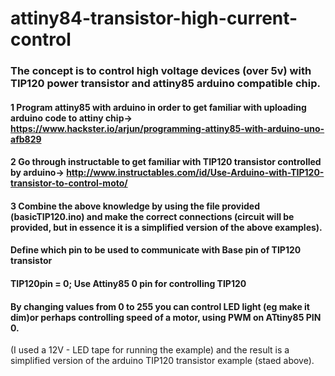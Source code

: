# attiny84-transistor-high-current-control


### The concept is to control high voltage devices (over 5v) with TIP120 power transistor and attiny85 arduino compatible chip.


#### 1  Program attiny85 with arduino in order to get familiar with uploading arduino code to attiny chip-> https://www.hackster.io/arjun/programming-attiny85-with-arduino-uno-afb829

#### 2 Go through instructable  to get familiar with TIP120 transistor controlled by arduino-> http://www.instructables.com/id/Use-Arduino-with-TIP120-transistor-to-control-moto/ 

#### 3 Combine the above knowledge by using the file provided (basicTIP120.ino) and make the correct connections (circuit will be provided, but in essence it is a simplified version of the above examples).
#### Define which pin to be used to communicate with Base pin of TIP120 transistor
#### TIP120pin = 0; Use Attiny85 0 pin for controlling TIP120


#### By changing values from 0 to 255 you can control  LED light (eg make it dim)or perhaps controlling speed of a motor, using PWM on ATtiny85 PIN 0. 

(I used a 12V - LED tape for running the example) and the result is  a simplified version of the  arduino TIP120 transistor example (staed above).

